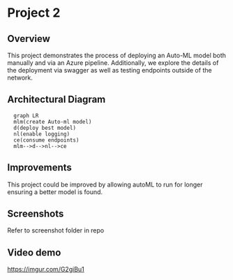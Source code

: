 # Project 2
## Overview
This project demonstrates the process of deploying an Auto-ML model both manually and via an Azure pipeline. Additionally, we explore the details of the deployment via swagger as well as testing endpoints outside of the network.
## Architectural Diagram

```mermaid
  graph LR
  mlm(create Auto-ml model)
  d(deploy best model)
  nl(enable logging)
  ce(consume endpoints)
  mlm-->d-->nl-->ce
```

## Improvements
This project could be improved by allowing autoML to run for longer ensuring a better model is found. 

## Screenshots
Refer to screenshot folder in repo

## Video demo
https://imgur.com/G2giBu1
